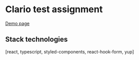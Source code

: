 # Clario test assignment

[Demo page](https://artemforsoff.github.io/clario-sign-up-web/dist/)

## Stack technologies

[react, typescript, styled-components, react-hook-form, yup]
